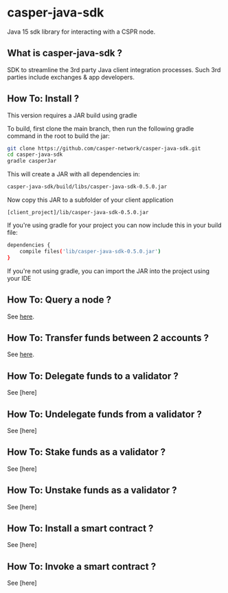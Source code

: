 # casper-java-sdk

Java 15 sdk library for interacting with a CSPR node.

## What is casper-java-sdk ?

SDK  to streamline the 3rd party Java client integration processes. Such 3rd parties include exchanges & app developers. 

## How To: Install ?

This version requires a JAR build using gradle

To build, first clone the main branch, then run the following gradle command in the root to build the jar:

```bash
git clone https://github.com/casper-network/casper-java-sdk.git
cd casper-java-sdk
gradle casperJar
```

This will create a JAR with all dependencies in:

```bash
casper-java-sdk/build/libs/casper-java-sdk-0.5.0.jar
```

 Now copy this JAR to a subfolder of your client application

```
[client_project]/lib/casper-java-sdk-0.5.0.jar
```

If you're using gradle for your project you can now include this in your build file:

```bash
dependencies {
    compile files('lib/casper-java-sdk-0.5.0.jar')
}
```

If you're not using gradle, you can import the JAR into the project using your IDE

## How To: Query a node ?

See [here](https://github.com/casper-network/casper-java-sdk/tree/main/src/test/java/com/casper/sdk/how_to/how_to_query_a_node/QueryANode.class).

## How To: Transfer funds between 2 accounts ?

See [here](https://github.com/casper-network/casper-java-sdk/tree/main/src/test/java/com/casper/sdk/how_to/how_to_transfer_between_accounts/TransferBetweenAccounts.class).

## How To: Delegate funds to a validator ?

See [here]

## How To: Undelegate funds from a validator ?

See [here]

## How To: Stake funds as a validator ?

See [here]

## How To: Unstake funds as a validator ?

See [here]

## How To: Install a smart contract ?

See [here]

## How To: Invoke a smart contract ?

See [here]

##### 
